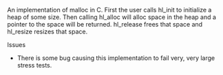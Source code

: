An implementation of malloc in C. First the user calls hl_init to initialize a heap of some size. Then calling hl_alloc will alloc space in
the heap and a pointer to the space will be returned. hl_release frees that space and hl_resize resizes that space. 

<p>Issues</p>
<ul>
<li>There is some bug causing this implementation to fail very, very large stress tests.
</ul>
